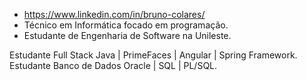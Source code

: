 - https://www.linkedin.com/in/bruno-colares/
- Técnico em Informática focado em programação.
- Estudante de Engenharia de Software na Unileste.

Estudante Full Stack Java | PrimeFaces | Angular | Spring Framework.
Estudante Banco de Dados Oracle | SQL | PL/SQL.
